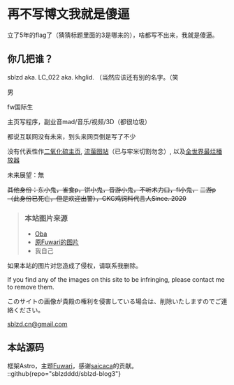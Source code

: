 # 再不写博文我就是傻逼
立了5年的flag了（猜猜标题里面的3是哪来的），啥都写不出来，我就是傻逼。

## 你几把谁？

sblzd aka. LC_022 aka. khglid. （当然应该还有别的名字。（笑

男

fw国际生

主页写程序，副业音mad/音乐/视频/3D（都很垃圾）

都说互联网没有未来，到头来网页倒是写了不少

没有代表性作[二氧化硫主页](https://sulphurdxd.online/), 
[流萤图站](https://firefly-gallery.cn)（已与牢米切割勿念）,
以及[全世界最烂播放器](https://wbmpe.sblzd.cn)

未来展望：無

~~其他身份：东小鬼，雀食p，饼小鬼，音游小鬼，不听术力口，fl小鬼，~~
~~二游p（此身份已死亡，但是欢迎出警），CKC鸡饲料代言人Since. 2020~~

> ### 本站图片来源
> - [Oba](https://www.pixiv.net/en/users/20363223)
> - [原Fuwari的图片](https://github.com/saicaca/fuwari/)
> - 我自己

如果本站的图片对您造成了侵权，请联系我删除。

If you find any of the images on this site to be infringing, please contact me to remove them.

このサイトの画像が貴殿の権利を侵害している場合は、削除いたしますのでご連絡ください。

sblzd.cn@gmail.com

## 本站源码

框架Astro，主题[Fuwari](https://github.com/saicaca/fuwari)，感谢[saicaca](https://github.com/saicaca)的贡献。
::github{repo="sblzdddd/sblzd-blog3"}
